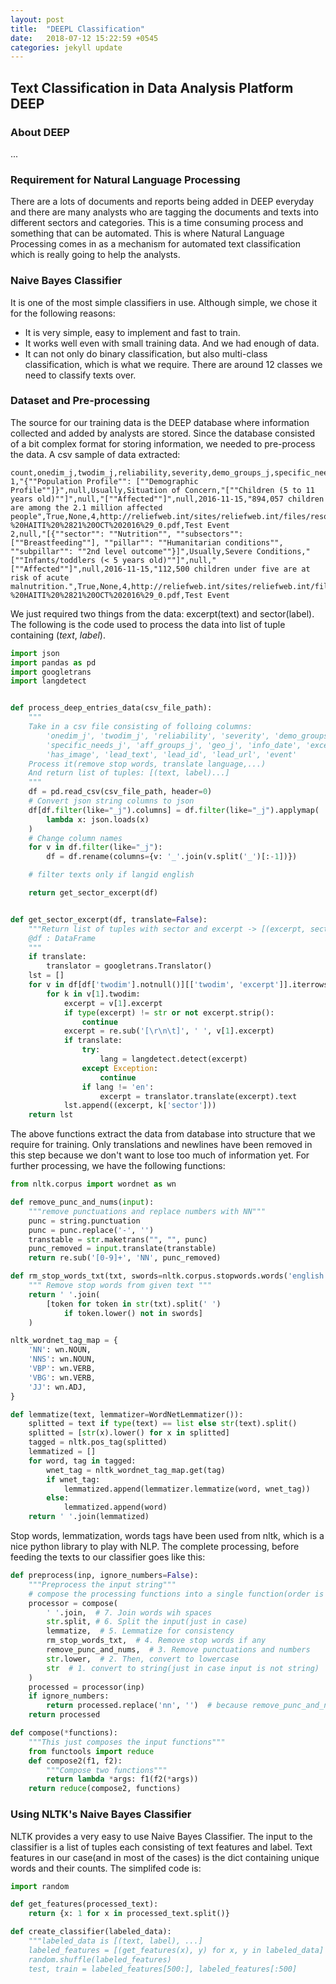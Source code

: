 ```yaml
---
layout: post
title:  "DEEPL Classification"
date:   2018-07-12 15:22:59 +0545
categories: jekyll update
---
```


## Text Classification in Data Analysis Platform DEEP
### About DEEP
...

### Requirement for Natural Language Processing
There are a lots of documents and reports being added in DEEP everyday and there are many analysts who are tagging the documents and texts into different sectors and categories. This is a time consuming process and something that can be automated. This is where Natural Language Processing comes in as a mechanism for automated text classification which is really going to help the analysts.

### Naive Bayes Classifier

It is one of the most simple classifiers in use. Although simple, we chose it for the following reasons:

- It is very simple, easy to implement and fast to train.
- It works well even with small training data. And we had enough of data.
- It can not only do binary classification, but also multi-class classification, which is what we require. There are around 12 classes we need to classify texts over.


### Dataset and Pre-processing
The source for our training data is the DEEP database where information collected and added by analysts are stored. Since the database consisted of a bit complex format for storing information, we needed to pre-process the data. A csv sample of data extracted:
```csv
count,onedim_j,twodim_j,reliability,severity,demo_groups_j,specific_needs_j,aff_groups_j,geo_j,info_date,excerpt,has_image,lead_text,lead_id,lead_url,event
1,"{""Population Profile"": [""Demographic Profile""]}",null,Usually,Situation of Concern,"[""Children (5 to 11 years old)""]",null,"[""Affected""]",null,2016-11-15,"894,057 children are among the 2.1 million affected people",True,None,4,http://reliefweb.int/sites/reliefweb.int/files/resources/SITREP%2014%20-%20HAITI%20%2821%20OCT%202016%29_0.pdf,Test Event
2,null,"[{""sector"": ""Nutrition"", ""subsectors"": [""Breastfeeding""], ""pillar"": ""Humanitarian conditions"", ""subpillar"": ""2nd level outcome""}]",Usually,Severe Conditions,"[""Infants/toddlers (< 5 years old)""]",null,"[""Affected""]",null,2016-11-15,"112,500 children under five are at risk of acute malnutrition.",True,None,4,http://reliefweb.int/sites/reliefweb.int/files/resources/SITREP%2014%20-%20HAITI%20%2821%20OCT%202016%29_0.pdf,Test Event
```
We just required two things from the data: excerpt(text) and sector(label). The following is the code used to process the data into list of tuple containing (*text*, *label*).
```python
import json
import pandas as pd
import googletrans
import langdetect


def process_deep_entries_data(csv_file_path):
    """
    Take in a csv file consisting of folloing columns:
        'onedim_j', 'twodim_j', 'reliability', 'severity', 'demo_groups_j',
        'specific_needs_j', 'aff_groups_j', 'geo_j', 'info_date', 'excerpt',
        'has_image', 'lead_text', 'lead_id', 'lead_url', 'event'
    Process it(remove stop words, translate language,...)
    And return list of tuples: [(text, label)...]
    """
    df = pd.read_csv(csv_file_path, header=0)
    # Convert json string columns to json
    df[df.filter(like="_j").columns] = df.filter(like="_j").applymap(
        lambda x: json.loads(x)
    )
    # Change column names
    for v in df.filter(like="_j"):
        df = df.rename(columns={v: '_'.join(v.split('_')[:-1])})

    # filter texts only if langid english

    return get_sector_excerpt(df)


def get_sector_excerpt(df, translate=False):
    """Return list of tuples with sector and excerpt -> [(excerpt, sector)...]
    @df : DataFrame
    """
    if translate:
        translator = googletrans.Translator()
    lst = []
    for v in df[df['twodim'].notnull()][['twodim', 'excerpt']].iterrows():
        for k in v[1].twodim:
            excerpt = v[1].excerpt
            if type(excerpt) != str or not excerpt.strip():
                continue
            excerpt = re.sub('[\r\n\t]', ' ', v[1].excerpt)
            if translate:
                try:
                    lang = langdetect.detect(excerpt)
                except Exception:
                    continue
                if lang != 'en':
                    excerpt = translator.translate(excerpt).text
            lst.append((excerpt, k['sector']))
    return lst
```
The above functions extract the data from database into structure that we require for training. Only translations and newlines have been removed in this step because we don't want to lose too much of information yet. For further processing, we have the following functions:
```python
from nltk.corpus import wordnet as wn

def remove_punc_and_nums(input):
    """remove punctuations and replace numbers with NN"""
    punc = string.punctuation
    punc = punc.replace('-', '')
    transtable = str.maketrans("", "", punc)
    punc_removed = input.translate(transtable)
    return re.sub('[0-9]+', 'NN', punc_removed)

def rm_stop_words_txt(txt, swords=nltk.corpus.stopwords.words('english')):
    """ Remove stop words from given text """
    return ' '.join(
        [token for token in str(txt).split(' ')
            if token.lower() not in swords]
    )

nltk_wordnet_tag_map = {
    'NN': wn.NOUN,
    'NNS': wn.NOUN,
    'VBP': wn.VERB,
    'VBG': wn.VERB,
    'JJ': wn.ADJ,
}

def lemmatize(text, lemmatizer=WordNetLemmatizer()):
    splitted = text if type(text) == list else str(text).split()
    splitted = [str(x).lower() for x in splitted]
    tagged = nltk.pos_tag(splitted)
    lemmatized = []
    for word, tag in tagged:
        wnet_tag = nltk_wordnet_tag_map.get(tag)
        if wnet_tag:
            lemmatized.append(lemmatizer.lemmatize(word, wnet_tag))
        else:
            lemmatized.append(word)
    return ' '.join(lemmatized)
```
Stop words, lemmatization, words tags have been used from nltk, which is a nice python library to play with NLP. The complete processing, before feeding the texts to our classifier goes like this:
```python
def preprocess(inp, ignore_numbers=False):
    """Preprocess the input string"""
    # compose the processing functions into a single function(order is numbered)
    processor = compose(
        ' '.join,  # 7. Join words wih spaces
        str.split, # 6. Split the input(just in case)
        lemmatize,  # 5. Lemmatize for consistency
        rm_stop_words_txt,  # 4. Remove stop words if any
        remove_punc_and_nums,  # 3. Remove punctuations and numbers
        str.lower,  # 2. Then, convert to lowercase 
        str  # 1. convert to string(just in case input is not string)
    )
    processed = processor(inp)
    if ignore_numbers:
        return processed.replace('nn', '')  # because remove_punc_and_nums replaces numbers with NN
    return processed

def compose(*functions):
    """This just composes the input functions"""
    from functools import reduce
    def compose2(f1, f2):
        """Compose two functions"""
        return lambda *args: f1(f2(*args))
    return reduce(compose2, functions)
```

### Using NLTK's Naive Bayes Classifier
NLTK provides a very easy to use Naive Bayes Classifier. The input to the classifier is a list of tuples each consisting of text features and label. Text features in our case(and in most of the cases) is the dict containing unique words and their counts. The simplifed code is:
```python
import random

def get_features(processed_text):
    return {x: 1 for x in processed_text.split()}

def create_classifier(labeled_data):
    """labeled_data is [(text, label), ...]
    labeled_features = [(get_features(x), y) for x, y in labeled_data]
    random.shuffle(labeled_features)
    test, train = labeled_features[500:], labeled_features[:500]
```
